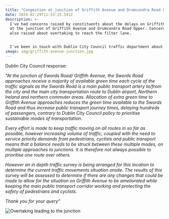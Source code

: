 ```yaml
---
title: "Congestion at junction of Griffith Avenue and Drumcondra Road Upper "
date: 2024-02-29T11:53:25.541Z
description: >-
  I've had concerns raised by constituents about the delays on Griffith Avenue
  at the junction of Griffith Avenue and Drumcondra Road Upper. Concerns were
  also raised about overtaking to reach the filter lane.


  I've been in touch with Dublin City Council traffic department about this and it's response is below.
image: img/griffith-avenue-junction.jpg
---
```

Dublin City Council response:

*"At the junction of Swords Road/ Griffith Avenue, the Swords Road approaches receive a majority of available green time each cycle of the traffic signals as the Swords Road is a main public transport artery to/from the city and the main city transportation route to Dublin airport, Northern Ireland and northern commuter areas. Allocation of extra green time to Griffith Avenue approaches reduces the green time available to the Swords Road and thus increase public transport journey times, delaying hundreds of passengers, contrary to Dublin City Council policy to prioritise sustainable modes of transportation.* 

*Every effort is made to keep traffic moving on all routes in so far as possible, however increasing volume of traffic, coupled with the need to service priority demands from pedestrians, cyclists and public transport means that a balance needs to be struck between these multiple modes, on multiple approaches to junctions. It is therefore not always possible to prioritise one route over others.* 

*However an in depth traffic survey is being arranged for this location to determine the current traffic movements situation onsite. The results of this survey will be assessed to determine if there are any changes that could be made to allow for the situation on Griffith Avenue to be ameliorated while keeping the main public transport corridor working and protecting the safety of pedestrians and cyclists.* 

*Thank you for your query"*



![Overtaking leading to the junction](/img/griffith-avenue-junction-overtaking.jpg "Overtaking leading to the junction")